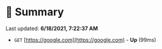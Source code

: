 # 📖 Summary
Last updated: **6/18/2021, 7:22:37 AM**

- `GET` [https://google.com](https://google.com) - **Up** (99ms)
